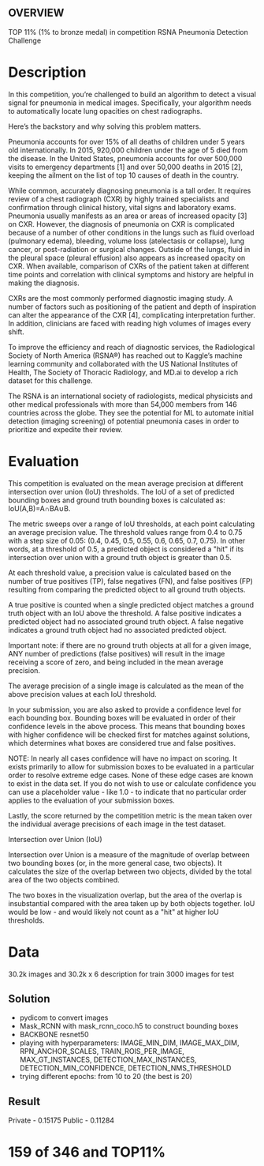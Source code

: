 ## OVERVIEW

TOP 11% (1% to bronze medal) in competition RSNA Pneumonia Detection Challenge

# Description

In this competition, you’re challenged to build an algorithm to detect a visual signal for pneumonia in medical images. Specifically, your algorithm needs to automatically locate lung opacities on chest radiographs.

Here’s the backstory and why solving this problem matters.

Pneumonia accounts for over 15% of all deaths of children under 5 years old internationally. In 2015, 920,000 children under the age of 5 died from the disease. In the United States, pneumonia accounts for over 500,000 visits to emergency departments [1] and over 50,000 deaths in 2015 [2], keeping the ailment on the list of top 10 causes of death in the country.

While common, accurately diagnosing pneumonia is a tall order. It requires review of a chest radiograph (CXR) by highly trained specialists and confirmation through clinical history, vital signs and laboratory exams. Pneumonia usually manifests as an area or areas of increased opacity [3] on CXR. However, the diagnosis of pneumonia on CXR is complicated because of a number of other conditions in the lungs such as fluid overload (pulmonary edema), bleeding, volume loss (atelectasis or collapse), lung cancer, or post-radiation or surgical changes. Outside of the lungs, fluid in the pleural space (pleural effusion) also appears as increased opacity on CXR. When available, comparison of CXRs of the patient taken at different time points and correlation with clinical symptoms and history are helpful in making the diagnosis.

CXRs are the most commonly performed diagnostic imaging study. A number of factors such as positioning of the patient and depth of inspiration can alter the appearance of the CXR [4], complicating interpretation further. In addition, clinicians are faced with reading high volumes of images every shift.

To improve the efficiency and reach of diagnostic services, the Radiological Society of North America (RSNA®) has reached out to Kaggle’s machine learning community and collaborated with the US National Institutes of Health, The Society of Thoracic Radiology, and MD.ai to develop a rich dataset for this challenge.

The RSNA is an international society of radiologists, medical physicists and other medical professionals with more than 54,000 members from 146 countries across the globe. They see the potential for ML to automate initial detection (imaging screening) of potential pneumonia cases in order to prioritize and expedite their review.

# Evaluation

This competition is evaluated on the mean average precision at different intersection over union (IoU) thresholds. The IoU of a set of predicted bounding boxes and ground truth bounding boxes is calculated as: IoU(A,B)=A∩BA∪B.

The metric sweeps over a range of IoU thresholds, at each point calculating an average precision value. The threshold values range from 0.4 to 0.75 with a step size of 0.05: (0.4, 0.45, 0.5, 0.55, 0.6, 0.65, 0.7, 0.75). In other words, at a threshold of 0.5, a predicted object is considered a "hit" if its intersection over union with a ground truth object is greater than 0.5.

At each threshold value, a precision value is calculated based on the number of true positives (TP), false negatives (FN), and false positives (FP) resulting from comparing the predicted object to all ground truth objects.

A true positive is counted when a single predicted object matches a ground truth object with an IoU above the threshold. A false positive indicates a predicted object had no associated ground truth object. A false negative indicates a ground truth object had no associated predicted object.

Important note: if there are no ground truth objects at all for a given image, ANY number of predictions (false positives) will result in the image receiving a score of zero, and being included in the mean average precision.

The average precision of a single image is calculated as the mean of the above precision values at each IoU threshold.

In your submission, you are also asked to provide a confidence level for each bounding box. Bounding boxes will be evaluated in order of their confidence levels in the above process. This means that bounding boxes with higher confidence will be checked first for matches against solutions, which determines what boxes are considered true and false positives.

NOTE: In nearly all cases confidence will have no impact on scoring. It exists primarily to allow for submission boxes to be evaluated in a particular order to resolve extreme edge cases. None of these edge cases are known to exist in the data set. If you do not wish to use or calculate confidence you can use a placeholder value - like 1.0 - to indicate that no particular order applies to the evaluation of your submission boxes.

Lastly, the score returned by the competition metric is the mean taken over the individual average precisions of each image in the test dataset.

Intersection over Union (IoU)

Intersection over Union is a measure of the magnitude of overlap between two bounding boxes (or, in the more general case, two objects). It calculates the size of the overlap between two objects, divided by the total area of the two objects combined.


The two boxes in the visualization overlap, but the area of the overlap is insubstantial compared with the area taken up by both objects together. IoU would be low - and would likely not count as a "hit" at higher IoU thresholds.

# Data

30.2k images and 30.2k x 6 description for train
3000 images for test

## Solution

- pydicom to convert images
- Mask_RCNN with mask_rcnn_coco.h5 to construct bounding boxes
- BACKBONE resnet50
- playing with hyperparameters: IMAGE_MIN_DIM, IMAGE_MAX_DIM, RPN_ANCHOR_SCALES, TRAIN_ROIS_PER_IMAGE, MAX_GT_INSTANCES, DETECTION_MAX_INSTANCES, DETECTION_MIN_CONFIDENCE, DETECTION_NMS_THRESHOLD
- trying different epochs: from 10 to 20 (the best is 20) 

## Result

Private - 0.15175
Public - 0.11284

# 159 of 346 and TOP11%
